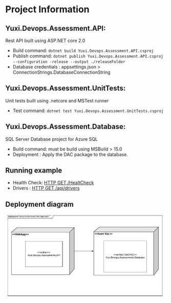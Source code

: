 # Project Information


## Yuxi.Devops.Assessment.API: 
Rest API built using ASP.NET core 2.0 
  * Build command: ```dotnet build Yuxi.Devops.Assessment.API.csproj```
  * Publish command: ```dotnet publish Yuxi.Devops.Assessment.API.csproj --configuration -release --output ./releaseFolder```
  * Database credentials : appsettings.json > ConnectionStrings.DatabaseConnectionString
  
## Yuxi.Devops.Assessment.UnitTests: 
Unit tests built using .netcore and MSTest runner
  * Test command: ```dotnet test Yuxi.Devops.Assessment.UnitTests.csproj```
  
## Yuxi.Devops.Assessment.Database: 
SQL Server Database project for Azure SQL
  * Build command: must be build using MSBuild > 15.0 
  * Deployment : Apply the DAC package to the database.
  
## Running example 
  * Health Check:  [HTTP GET /HealtCheck ](https://yuxi-assessments-devops-backend.azurewebsites.net/HealthCheck)
  * Drivers : [HTTP GET /api/drivers](https://yuxi-assessments-devops-backend.azurewebsites.net/api/drivers) 

## Deployment diagram
![Deployment Diagram][deployment-diagram]

[deployment-diagram]: ./deployment-diagram.png "Deployment Diagram"
